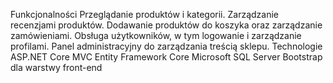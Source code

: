 Funkcjonalności
  Przeglądanie produktów i kategorii.
  Zarządzanie recenzjami produktów.
  Dodawanie produktów do koszyka oraz zarządzanie zamówieniami.
  Obsługa użytkowników, w tym logowanie i zarządzanie profilami.
  Panel administracyjny do zarządzania treścią sklepu.
Technologie
  ASP.NET Core MVC
  Entity Framework Core
  Microsoft SQL Server
  Bootstrap dla warstwy front-end
